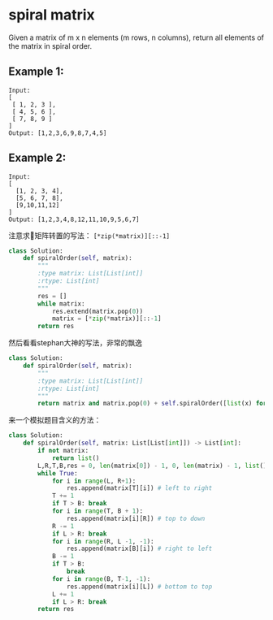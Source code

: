 # spiral matrix

Given a matrix of m x n elements (m rows, n columns), return all elements of the matrix in spiral order.

## Example 1:
```
Input:
[
 [ 1, 2, 3 ],
 [ 4, 5, 6 ],
 [ 7, 8, 9 ]
]
Output: [1,2,3,6,9,8,7,4,5]
```
## Example 2:
```
Input:
[
  [1, 2, 3, 4],
  [5, 6, 7, 8],
  [9,10,11,12]
]
Output: [1,2,3,4,8,12,11,10,9,5,6,7]
```

注意求矩阵转置的写法：
```[*zip(*matrix)][::-1]```

```python
class Solution:
    def spiralOrder(self, matrix):
        """
        :type matrix: List[List[int]]
        :rtype: List[int]
        """
        res = []
        while matrix:
            res.extend(matrix.pop(0))
            matrix = [*zip(*matrix)][::-1]
        return res
```

然后看看stephan大神的写法，非常的飘逸

```python
class Solution:
    def spiralOrder(self, matrix):
        """
        :type matrix: List[List[int]]
        :rtype: List[int]
        """
        return matrix and matrix.pop(0) + self.spiralOrder([list(x) for x in zip(*matrix)][::-1])

```

来一个模拟题目含义的方法：

```python
class Solution:
    def spiralOrder(self, matrix: List[List[int]]) -> List[int]:
        if not matrix:
            return list()
        L,R,T,B,res = 0, len(matrix[0]) - 1, 0, len(matrix) - 1, list()
        while True:
            for i in range(L, R+1):
                res.append(matrix[T][i]) # left to right
            T += 1
            if T > B: break
            for i in range(T, B + 1): 
                res.append(matrix[i][R]) # top to down
            R -= 1
            if L > R: break
            for i in range(R, L -1, -1):
                res.append(matrix[B][i]) # right to left
            B -= 1
            if T > B:
                break
            for i in range(B, T-1, -1):
                res.append(matrix[i][L]) # bottom to top
            L += 1
            if L > R: break
        return res
```
